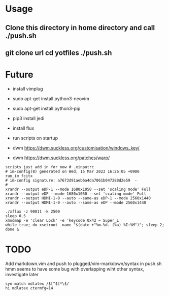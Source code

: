 # Usage
Clone this directory in home directory and call ./push.sh
---
git clone url
cd yotfiles
./push.sh
---

# Future
* install vimplug
* sudo apt-get install python3-neovim
* sudo apt-get install python3-pip
* pip3 install jedi
* install flux
* run scripts on startup

* dwm https://dwm.suckless.org/customisation/windows_key/
* dwm https://dwm.suckless.org/patches/warp/

```
scripts just add in for now # .xinputrc
# im-config(8) generated on Wed, 15 Mar 2023 16:26:05 +0900
run_im fcitx
# im-config signature: a7673d91aeb6a4da7061b047288d2e59  -
#
xrandr --output eDP-1 --mode 1680x1050 --set 'scaling mode' Full
xrandr --output eDP --mode 1680x1050 --set 'scaling mode' Full
xrandr --output HDMI-1-0 --auto --same-as eDP-1 --mode 2560x1440
xrandr --output HDMI-1-0 --auto --same-as eDP --mode 2560x1440

./xflux -z 90011 -k 2500
sleep 0.5
xmodmap -e 'clear Lock' -e 'keycode 0x42 = Super_L
while true; do xsetroot -name "$(date +"%m.%d. (%a) %I:%M")"; sleep 2; done &
```

# TODO
Add markdown.vim and push to plugged/vim-markdown/syntax in push.sh
hmm seems to have some bug with overlapping wiht other syntax, investigate later
```
syn match mdlatex /$[^$]*\$/
hi mdlatex ctermfg=14  
```
